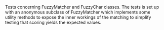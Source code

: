 Tests concerning FuzzyMatcher and FuzzyChar classes. The tests is set up with an anonymous subclass of FuzzyMatcher which implements some utility methods to expose the inner workings of the matching to simplify testing that scoring yields the expected values.  